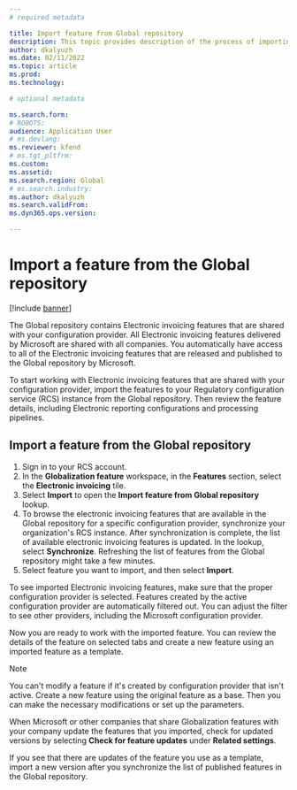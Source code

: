 ```yaml
---
# required metadata

title: Import feature from Global repository
description: This topic provides description of the process of importing Globalization features from Global repo.
author: dkalyuzh
ms.date: 02/11/2022
ms.topic: article
ms.prod: 
ms.technology: 

# optional metadata

ms.search.form: 
# ROBOTS: 
audience: Application User
# ms.devlang: 
ms.reviewer: kfend
# ms.tgt_pltfrm: 
ms.custom: 
ms.assetid: 
ms.search.region: Global
# ms.search.industry: 
ms.author: dkalyuzh
ms.search.validFrom: 
ms.dyn365.ops.version: 

---
```


# Import a feature from the Global repository

[!include [banner](../includes/banner.md)]


The Global repository contains Electronic invoicing features that are shared with your configuration provider. All Electronic invoicing features delivered by Microsoft are shared with all companies. You automatically have access to all of the Electronic invoicing features that are released and published to the Global repository by Microsoft.

To start working with Electronic invoicing features that are shared with your configuration provider, import the features to your Regulatory configuration service (RCS) instance from the Global repository. Then review the feature details, including Electronic reporting configurations and processing pipelines.


## Import a feature from the Global repository

1. Sign in to your RCS account.
2. In the **Globalization feature** workspace, in the **Features** section, select the **Electronic invoicing** tile.
3. Select **Import** to open the **Import feature from Global repository** lookup.
4. To browse the electronic invoicing features that are available in the Global repository for a specific configuration provider, synchronize your organization's RCS instance. After synchronization is complete, the list of available electronic invoicing features is updated. In the lookup, select **Synchronize**. Refreshing the list of features from the Global repository might take a few minutes.
5. Select feature you want to import, and then select **Import**.

To see imported Electronic invoicing features, make sure that the proper configuration provider is selected. Features created by the active configuration provider are automatically filtered out. You can adjust the filter to see other providers, including the Microsoft configuration provider.


Now you are ready to work with the imported feature. You can review the details of the feature on selected tabs and create a new feature using an imported feature as a template.

> [!NOTE]
> You can't modify a feature if it's created by configuration provider that isn't active. Create a new feature using the original feature as a base. Then you can make the necessary modifications or set up the parameters.
	
	
When Microsoft or other companies that share Globalization features with your company update the features that you imported, check for updated versions by selecting **Check for feature updates** under **Related settings**.

If you see that there are updates of the feature you use as a template, import a new version after you synchronize the list of published features in the Global repository.

